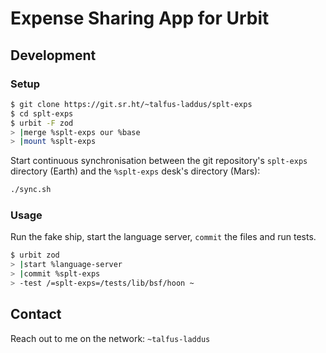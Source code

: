 # Expense Sharing App for Urbit

## Development

### Setup

```bash
$ git clone https://git.sr.ht/~talfus-laddus/splt-exps
$ cd splt-exps
$ urbit -F zod
> |merge %splt-exps our %base
> |mount %splt-exps
```

Start continuous synchronisation between the git repository's `splt-exps` directory
(Earth) and the `%splt-exps` desk's directory (Mars):

```bash
./sync.sh
```

### Usage

Run the fake ship, start the language server, `commit` the files and run tests.
```bash
$ urbit zod
> |start %language-server
> |commit %splt-exps
> -test /=splt-exps=/tests/lib/bsf/hoon ~
```

## Contact

Reach out to me on the network: `~talfus-laddus`
